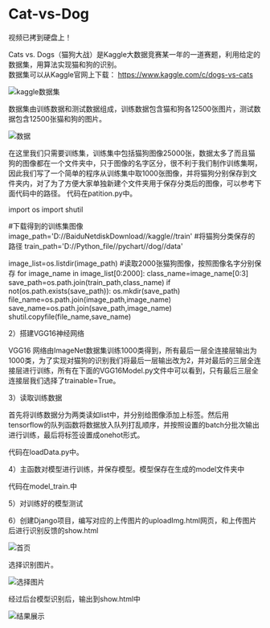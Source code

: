 # Cat-vs-Dog
视频已拷到硬盘上！

Cats vs. Dogs（猫狗大战）是Kaggle大数据竞赛某一年的一道赛题，利用给定的数据集，用算法实现猫和狗的识别。  
数据集可以从Kaggle官网上下载：
https://www.kaggle.com/c/dogs-vs-cats

![kaggle数据集](https://img-blog.csdn.net/20170529150815965?watermark/2/text/aHR0cDovL2Jsb2cuY3Nkbi5uZXQvcXFfMTYxMzc1Njk=/font/5a6L5L2T/fontsize/400/fill/I0JBQkFCMA==/dissolve/70/gravity/SouthEast)

数据集由训练数据和测试数据组成，训练数据包含猫和狗各12500张图片，测试数据包含12500张猫和狗的图片。


![数据](https://github.com/q494892202/Cat-vs-dog/blob/master/img/URKJ%5B103ET2N1V2C6SVBU%7D6.png)


在这里我们只需要训练集，训练集中包括猫狗图像25000张，数据太多了而且猫狗的图像都在一个文件夹中，只于图像的名字区分，很不利于我们制作训练集啊，因此我们写了一个简单的程序从训练集中取1000张图像，并将猫狗分别保存到文件夹内，对了为了方便大家单独新建个文件夹用于保存分类后的图像，可以参考下面代码中的路径。
代码在patition.py中。

import os
import shutil

#下载得到的训练集图像
image_path='D://BaiduNetdiskDownload//kaggle//train'
#将猫狗分类保存的路径
train_path='D://Python_file//pychart//dog//data'

image_list=os.listdir(image_path)
#读取2000张猫狗图像，按照图像名字分别保存
for image_name in image_list[0:2000]:
    class_name=image_name[0:3]
    save_path=os.path.join(train_path,class_name)
    if not(os.path.exists(save_path)):
        os.mkdir(save_path)
    file_name=os.path.join(image_path,image_name)
    save_name=os.path.join(save_path,image_name)
    shutil.copyfile(file_name,save_name)


2）搭建VGG16神经网络

VGG16 网络由ImageNet数据集训练1000类得到，所有最后一层全连接层输出为1000类，为了实现对猫狗的识别我们将最后一层输出改为2，并对最后的三层全连接层进行训练，所有在下面的VGG16Model.py文件中可以看到，只有最后三层全连接层我们选择了trainable=True。

3）读取训练数据

首先将训练数据分为两类读如list中，并分别给图像添加上标签。然后用tensorflow的队列函数将数据放入队列打乱顺序，并按照设置的batch分批次输出进行训练，最后将标签设置成onehot形式。

代码在loadData.py中。

4）主函数对模型进行训练，并保存模型。模型保存在生成的model文件夹中

代码在model_train.中

5）对训练好的模型测试

6）创建Django项目，编写对应的上传图片的uploadImg.html网页，和上传图片后进行识别反馈的show.html


![首页](https://github.com/q494892202/Cat-vs-dog/blob/master/img/O8S%7BKQ%25C%25%40R%24S2%60LP%245UQ5L.png)


选择识别图片。



![选择图片](https://github.com/q494892202/Cat-vs-dog/blob/master/img/8LUE_S%60DAJ%60%24X%7DT%5BH~2_N%7DY.png)



经过后台模型识别后，输出到show.html中



![结果展示](https://github.com/q494892202/Cat-vs-dog/blob/master/img/%25FX%60XJ0W_W%40AC%5B%24BIE%24OVOF.png)



